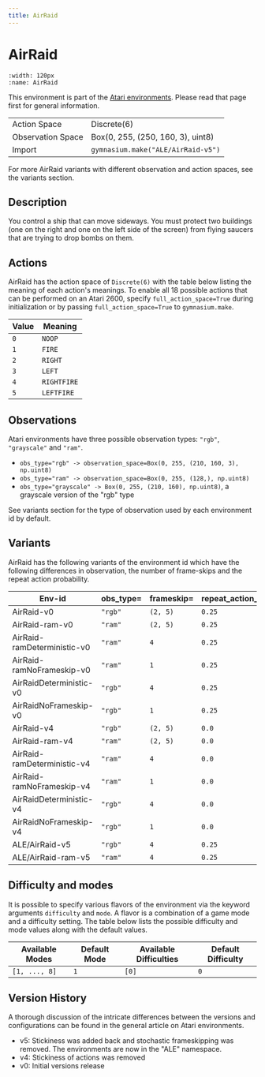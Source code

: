 ```yaml
---
title: AirRaid
---
```


# AirRaid

```{figure} ../../_static/videos/atari/air_raid.gif
:width: 120px
:name: AirRaid
```

This environment is part of the <a href='..'>Atari environments</a>. Please read that page first for general information.

|   |   |
|---|---|
| Action Space | Discrete(6) |
| Observation Space | Box(0, 255, (250, 160, 3), uint8) |
| Import | `gymnasium.make("ALE/AirRaid-v5")` |

For more AirRaid variants with different observation and action spaces, see the variants section.

## Description

You control a ship that can move sideways. You must protect two buildings (one on the right and one on the left side of the screen) from flying saucers that are trying to drop bombs on them.

## Actions

AirRaid has the action space of `Discrete(6)` with the table below listing the meaning of each action's meanings.
To enable all 18 possible actions that can be performed on an Atari 2600, specify `full_action_space=True` during
initialization or by passing `full_action_space=True` to `gymnasium.make`.

| Value   | Meaning     |
|---------|-------------|
| `0`     | `NOOP`      |
| `1`     | `FIRE`      |
| `2`     | `RIGHT`     |
| `3`     | `LEFT`      |
| `4`     | `RIGHTFIRE` |
| `5`     | `LEFTFIRE`  |

## Observations

Atari environments have three possible observation types: `"rgb"`, `"grayscale"` and `"ram"`.

- `obs_type="rgb" -> observation_space=Box(0, 255, (210, 160, 3), np.uint8)`
- `obs_type="ram" -> observation_space=Box(0, 255, (128,), np.uint8)`
- `obs_type="grayscale" -> Box(0, 255, (210, 160), np.uint8)`, a grayscale version of the "rgb" type

See variants section for the type of observation used by each environment id by default.


## Variants

AirRaid has the following variants of the environment id which have the following differences in observation,
the number of frame-skips and the repeat action probability.

| Env-id                      | obs_type=   | frameskip=   | repeat_action_probability=   |
|-----------------------------|-------------|--------------|------------------------------|
| AirRaid-v0                  | `"rgb"`     | `(2, 5)`     | `0.25`                       |
| AirRaid-ram-v0              | `"ram"`     | `(2, 5)`     | `0.25`                       |
| AirRaid-ramDeterministic-v0 | `"ram"`     | `4`          | `0.25`                       |
| AirRaid-ramNoFrameskip-v0   | `"ram"`     | `1`          | `0.25`                       |
| AirRaidDeterministic-v0     | `"rgb"`     | `4`          | `0.25`                       |
| AirRaidNoFrameskip-v0       | `"rgb"`     | `1`          | `0.25`                       |
| AirRaid-v4                  | `"rgb"`     | `(2, 5)`     | `0.0`                        |
| AirRaid-ram-v4              | `"ram"`     | `(2, 5)`     | `0.0`                        |
| AirRaid-ramDeterministic-v4 | `"ram"`     | `4`          | `0.0`                        |
| AirRaid-ramNoFrameskip-v4   | `"ram"`     | `1`          | `0.0`                        |
| AirRaidDeterministic-v4     | `"rgb"`     | `4`          | `0.0`                        |
| AirRaidNoFrameskip-v4       | `"rgb"`     | `1`          | `0.0`                        |
| ALE/AirRaid-v5              | `"rgb"`     | `4`          | `0.25`                       |
| ALE/AirRaid-ram-v5          | `"ram"`     | `4`          | `0.25`                       |

## Difficulty and modes

It is possible to specify various flavors of the environment via the keyword arguments `difficulty` and `mode`.
A flavor is a combination of a game mode and a difficulty setting. The table below lists the possible difficulty and mode values
along with the default values.

| Available Modes   | Default Mode   | Available Difficulties   | Default Difficulty   |
|-------------------|----------------|--------------------------|----------------------|
| `[1, ..., 8]`     | `1`            | `[0]`                    | `0`                  |

## Version History

A thorough discussion of the intricate differences between the versions and configurations can be found in the general article on Atari environments.

* v5: Stickiness was added back and stochastic frameskipping was removed. The environments are now in the "ALE" namespace.
* v4: Stickiness of actions was removed
* v0: Initial versions release
